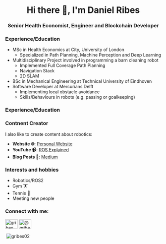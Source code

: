 <!--
**danribes/danribes** is a ✨ _special_ ✨ repository because its `README.md` (this file) appears on your GitHub profile.

Here are some ideas to get you started:

- 🔭 I’m currently working on ...
- 🌱 I’m currently learning ...
- 👯 I’m looking to collaborate on ...
- 🤔 I’m looking for help with ...
- 💬 Ask me about ...
- 📫 How to reach me: ...
- 😄 Pronouns: ...
- ⚡ Fun fact: ...
-->
<h1 align="center">Hi there 👋, I'm Daniel Ribes</h1>
<h3 align="center">Senior Health Economist, Engineer and Blockchain Developer</h3>

### Experience/Education 
* MSc in Health Economics at City, University of London
  * Specialized in Path Planning, Machine Perception and Deep Learning
* Multidisciplinary Project involved in programming a barn cleaning robot
  * Implemented Full Coverage Path Planning
  * Navigation Stack
  * 2D SLAM 
* BSc in Mechanical Engineering at Technical University of Eindhoven
* Software Developer at Mercurians Delft
  * Implementing local obstacle avoidance
  * Skills/Behaviours in robots (e.g. passing or goalkeeping)

### Experience/Education 

### Contnent Creator
I also like to create content about robotics:
* **Website 🌐**: [Personal Website](https://gribes02.github.io/)
* **YouTube 📹**: [ROS Explained](https://youtube.com/@rosexplained?si=XZ7Td6RD472UWPWn)
* **Blog Posts 📄**: [Medium](https://medium.com/@gribes03)

### Interests and hobbies
- Robotics/ROS2
- Gym 🏋️
- Tennis 🎾
- Meeting new people 


<h3 align="left">Connect with me:</h3>
<p align="left">
<a href="https://www.linkedin.com/in/guillem-ribes-espurz/" target="blank"><img align="center" src="https://raw.githubusercontent.com/rahuldkjain/github-profile-readme-generator/master/src/images/icons/Social/linked-in-alt.svg" alt="gribes" height="30" width="40" /></a>
<a href="https://medium.com/@gribes03" target="blank"><img align="center" src="https://raw.githubusercontent.com/rahuldkjain/github-profile-readme-generator/master/src/images/icons/Social/medium.svg" alt="@gribes03" height="30" width="40" /></a>
</p>

<p>&nbsp;<img align="center" src="https://github-readme-stats.vercel.app/api?username=gribes02&show_icons=true&locale=en" alt="gribes02" /></p>
